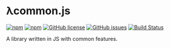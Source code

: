# λcommon.js

[![npm](https://img.shields.io/npm/v/lambdacommonjs.svg)](https://www.npmjs.com/package/lambdacommonjs)
[![npm](https://img.shields.io/npm/dt/lambdacommonjs.svg)](https://www.npmjs.com/package/lambdacommonjs)
[![GitHub license](https://img.shields.io/badge/license-MIT-blue.svg)](https://raw.githubusercontent.com/AperLambda/lambdacommon.js/master/LICENSE)
[![GitHub issues](https://img.shields.io/github/issues/AperLambda/lambdacommon.js.svg)](https://github.com/AperLambda/lambdacommon.js/issues)
[![Build Status](https://travis-ci.com/AperLambda/lambdacommon.js.svg?branch=master)](https://travis-ci.com/AperLambda/lambdacommon.js)

A library written in JS with common features.
